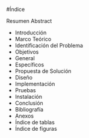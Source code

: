 #Índice


Resumen
Abstract


- Introducción
- Marco Teórico
- Identificación del Problema
- Objetivos
- General
- Específicos
- Propuesta de Solución
- Diseño
- Implementación
- Pruebas
- Instalación
- Conclusión
- Bibliografía
- Anexos
- Índice de tablas
- Índice de figuras
